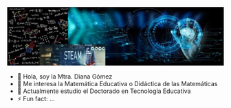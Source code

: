 <img src="Portada.png">

- 👋 Hola, soy la Mtra. Diana Gómez
- 👀 Me interesa la Matemática Educativa o Didáctica de las Matemáticas
- 🌱 Actualmente estudio el Doctorado en Tecnología Educativa
- ⚡ Fun fact: ...

<!---
DianaGomezLeal/DianaGomezLeal is a ✨ special ✨ repository because its `README.md` (this file) appears on your GitHub profile.
You can click the Preview link to take a look at your changes.
--->
